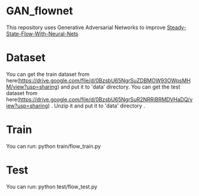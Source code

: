 # GAN_flownet

This repository uses Generative Adversarial Networks to improve [Steady-State-Flow-With-Neural-Nets](https://github.com/loliverhennigh/Steady-State-Flow-With-Neural-Nets)

# Dataset
You can get the train dataset from here(https://drive.google.com/file/d/0BzsbU65NgrSuZDBMOW93OWpsMHM/view?usp=sharing) and put it to 'data' directory. You can get the test dataset from here(https://drive.google.com/file/d/0BzsbU65NgrSuR2NRRjBRMDVHaDQ/view?usp=sharing) . Unzip it and put it to 'data' directory .
# Train
You can run:
python train/flow_train.py

# Test 
You can run:
python test/flow_test.py
